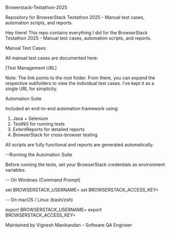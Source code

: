 Browerstack-Testathon-2025

Repository for BrowserStack Testathon 2025 - Manual test cases, automation scripts, and reports.

Hey there! 
This repo contains everything I did for the BrowserStack Testathon 2025 - Manual test cases, automation scripts, and reports.

Manual Test Cases:

All manual test cases are documented here:  

[Test Management URL]

Note: The link points to the root folder. From there, you can expand the respective subfolders to view the individual test cases. I’ve kept it as a single URL for simplicity.

Automation Suite

Included an end-to-end automation framework using:  
1. Java + Selenium
2. TestNG for running tests
3. ExtentReports for detailed reports
4. BrowserStack for cross-browser testing  

All scripts are fully functional and reports are generated automatically.

--Running the Automation Suite

Before running the tests, set your BrowserStack credentials as environment variables.  

-- On Windows (Command Prompt)

set BROWSERSTACK_USERNAME=<your-username>
set BROWSERSTACK_ACCESS_KEY=<your-access-key>

-- On macOS / Linux (bash/zsh)

export BROWSERSTACK_USERNAME=<your-username>
export BROWSERSTACK_ACCESS_KEY=<your-access-key>


Maintained by Vignesh Manikandan – Software QA Engineer
